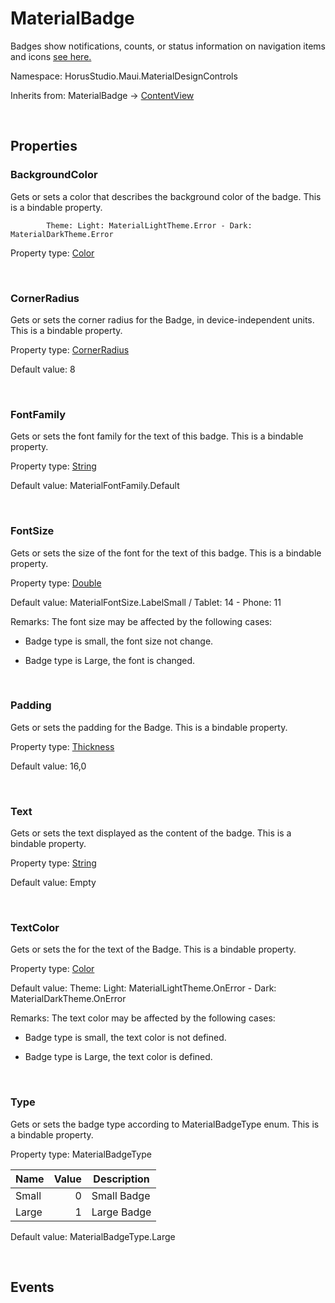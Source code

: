 # MaterialBadge

Badges show notifications, counts, or status information on navigation items and icons [ see here.](https://m3.material.io/components/badges/overview)

Namespace: HorusStudio.Maui.MaterialDesignControls

Inherits from: MaterialBadge → [ContentView](https://learn.microsoft.com/en-us/dotnet/api/microsoft.maui.controls.contentview)

<br>

## Properties

### <a id="properties-backgroundcolor"/>**BackgroundColor**

Gets or sets a color that describes the background color of the badge. This is a bindable property.
 
            Theme: Light: MaterialLightTheme.Error - Dark: MaterialDarkTheme.Error

Property type: [Color](https://learn.microsoft.com/en-us/dotnet/api/microsoft.maui.graphics.color)<br>

<br>

### <a id="properties-cornerradius"/>**CornerRadius**

Gets or sets the corner radius for the Badge, in device-independent units. This is a bindable property.

Property type: [CornerRadius](https://learn.microsoft.com/en-us/dotnet/api/microsoft.maui.cornerradius)<br>

Default value: 8

<br>

### <a id="properties-fontfamily"/>**FontFamily**

Gets or sets the font family for the text of this badge. This is a bindable property.

Property type: [String](https://learn.microsoft.com/en-us/dotnet/api/system.string)<br>

Default value: MaterialFontFamily.Default

<br>

### <a id="properties-fontsize"/>**FontSize**

Gets or sets the size of the font for the text of this badge. This is a bindable property.

Property type: [Double](https://learn.microsoft.com/en-us/dotnet/api/system.double)<br>

Default value: MaterialFontSize.LabelSmall / Tablet: 14 - Phone: 11

Remarks: The font size may be affected by the following cases:

- <para>Badge type is small, the font size not change.</para>

- <para>Badge type is Large, the font is changed.</para>

<br>

### <a id="properties-padding"/>**Padding**

Gets or sets the padding for the Badge. This is a bindable property.

Property type: [Thickness](https://learn.microsoft.com/en-us/dotnet/api/microsoft.maui.thickness)<br>

Default value: 16,0

<br>

### <a id="properties-text"/>**Text**

Gets or sets the text displayed as the content of the badge. This is a bindable property.

Property type: [String](https://learn.microsoft.com/en-us/dotnet/api/system.string)<br>

Default value: Empty

<br>

### <a id="properties-textcolor"/>**TextColor**

Gets or sets the  for the text of the Badge. This is a bindable property.

Property type: [Color](https://learn.microsoft.com/en-us/dotnet/api/microsoft.maui.graphics.color)<br>

Default value: Theme: Light: MaterialLightTheme.OnError - Dark: MaterialDarkTheme.OnError

Remarks: The text color may be affected by the following cases:

- <para>Badge type is small, the text color is not defined.</para>

- <para>Badge type is Large, the text color is defined.</para>

<br>

### <a id="properties-type"/>**Type**

Gets or sets the badge type according to MaterialBadgeType enum. This is a bindable property.

Property type: MaterialBadgeType<br>

| Name | Value | Description |
| --- | --: | --- |
| Small | 0 | Small Badge |
| Large | 1 | Large Badge |

Default value: MaterialBadgeType.Large

<br>

## Events
